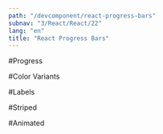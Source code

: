 ```yaml
---
path: "/devcomponent/react-progress-bars"
subnav: "3/React/React/22"
lang: "en"
title: "React Progress Bars"
---
```


#Progress

<reactprogess1></reactprogess1>

#Color Variants

<reactprogess2></reactprogess2>

#Labels

<reactprogess3></reactprogess3>

#Striped

<reactprogess4></reactprogess4>

#Animated

<reactprogess5></reactprogess5>